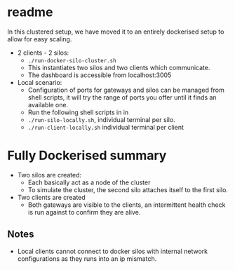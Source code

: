 # readme

In this clustered setup, we have moved it to an entirely dockerised setup to allow for easy scaling.

* 2 clients - 2 silos:
    * `./run-docker-silo-cluster.sh`
    * This instantiates two silos and two clients which communicate. 
    * The dashboard is accessible from localhost:3005
* Local scenario:
    * Configuration of ports for gateways and silos can be managed from shell scripts, it will try the range of ports you offer until it finds an available one.
    * Run the following shell scripts in in
    * `./run-silo-locally.sh`, individual terminal per silo.
    * `./run-client-locally.sh` individual terminal per client
# Fully Dockerised summary
* Two silos are created:
    * Each basically act as a node of the cluster
    * To simulate the cluster, the second silo attaches itself to the first silo.
* Two clients are created
    * Both gateways are visible to the clients, an intermittent health check is run against to confirm they are alive.
## Notes
* Local clients cannot connect to docker silos with internal network configurations as they runs into an ip mismatch.